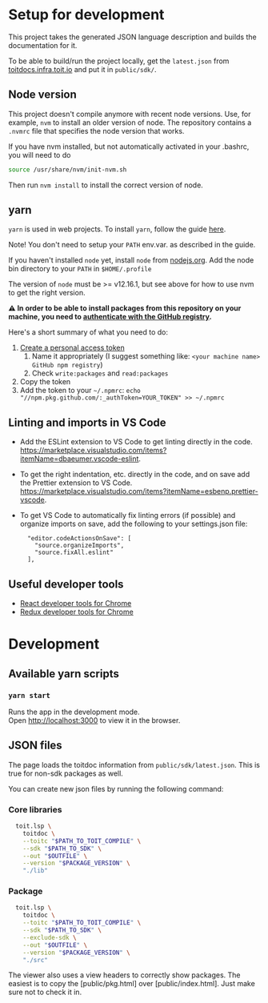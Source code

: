 # Setup for development

This project takes the generated JSON language description and builds the
documentation for it.

To be able to build/run the project locally, get the `latest.json` from [toitdocs.infra.toit.io](https://toitdocs.infra.toit.io/sdk/latest.json) and put it in `public/sdk/`.

## Node version

This project doesn't compile anymore with recent node versions. Use,
for example, `nvm` to install an older version of node. The repository
contains a `.nvmrc` file that specifies the node version that works.

If you have nvm installed, but not automatically activated in your
.bashrc, you will need to do

```bash
source /usr/share/nvm/init-nvm.sh
```

Then run `nvm install` to install the correct version of node.

## yarn

`yarn` is used in web projects. To install `yarn`, follow the guide [here](https://yarnpkg.com/lang/en/docs/install/#debian-stable).

Note! You don't need to setup your `PATH` env.var. as described in the guide.

If you haven't installed `node` yet, install `node` from [nodejs.org](https://nodejs.org/en/). Add the node bin directory to your `PATH` in `$HOME/.profile`

The version of `node` must be >= v12.16.1, but see above for how to use
nvm to get the right version.

**⚠️ In order to be able to install packages from this repository on your machine,
you need to [authenticate with the GitHub
registry](https://docs.github.com/en/packages/guides/configuring-npm-for-use-with-github-packages#authenticating-to-github-packages).**

Here's a short summary of what you need to do:

1. [Create a personal access token](https://github.com/settings/tokens/new)
   1. Name it appropriately (I suggest something like: `<your machine name> GitHub npm registry`)
   2. Check `write:packages` and `read:packages`
2. Copy the token
3. Add the token to your `~/.npmrc`:
   `echo "//npm.pkg.github.com/:_authToken=YOUR_TOKEN" >> ~/.npmrc`

## Linting and imports in VS Code

- Add the ESLint extension to VS Code to get linting directly in the code. https://marketplace.visualstudio.com/items?itemName=dbaeumer.vscode-eslint.
- To get the right indentation, etc. directly in the code, and on save add the Prettier extension to VS Code. https://marketplace.visualstudio.com/items?itemName=esbenp.prettier-vscode.
- To get VS Code to automatically fix linting errors (if possible) and organize imports on save, add the following to your settings.json file:

        "editor.codeActionsOnSave": [
          "source.organizeImports",
          "source.fixAll.eslint"
        ],

## Useful developer tools

- [React developer tools for Chrome](https://chrome.google.com/webstore/detail/react-developer-tools/fmkadmapgofadopljbjfkapdkoienihi?hl=en)
- [Redux developer tools for Chrome](https://chrome.google.com/webstore/detail/redux-devtools/lmhkpmbekcpmknklioeibfkpmmfibljd?Itemid=1027)

# Development

## Available yarn scripts

### `yarn start`

Runs the app in the development mode.<br>
Open [http://localhost:3000](http://localhost:3000) to view it in the browser.

## JSON files

The page loads the toitdoc information from `public/sdk/latest.json`. This is true for non-sdk packages as well.

You can create new json files by running the following command:

### Core libraries

```bash
  toit.lsp \
    toitdoc \
    --toitc "$PATH_TO_TOIT_COMPILE" \
    --sdk "$PATH_TO_SDK" \
    --out "$OUTFILE" \
    --version "$PACKAGE_VERSION" \
    "./lib"
```

### Package

```bash
  toit.lsp \
    toitdoc \
    --toitc "$PATH_TO_TOIT_COMPILE" \
    --sdk "$PATH_TO_SDK" \
    --exclude-sdk \
    --out "$OUTFILE" \
    --version "$PACKAGE_VERSION" \
    "./src"
```

The viewer also uses a view headers to correctly show packages.
The easiest is to copy the [public/pkg.html] over [public/index.html].
Just make sure not to check it in.
